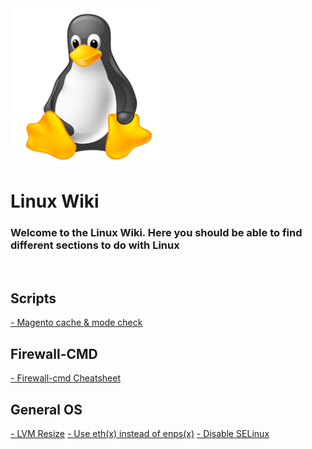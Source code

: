 <img src="https://github.com/Ashdf1992/wiki/blob/main/assets/images/linux-icon-28163.png" width="250"/>

# Linux Wiki
### Welcome to the Linux Wiki. Here you should be able to find different sections to do with Linux

<br>

## Scripts
[- Magento cache & mode check](https://github.com/Ashdf1992/wiki/blob/main/assets/pages/Linux/MagentoModeCheck.md)
<br>

## Firewall-CMD
[- Firewall-cmd Cheatsheet](https://github.com/Ashdf1992/wiki/blob/main/assets/pages/Linux/FirewallCMD-Cheatsheet.md)
<br>

## General OS
[- LVM Resize](https://github.com/Ashdf1992/wiki/blob/main/assets/pages/Linux/LVM_Resize.md)
[- Use eth(x) instead of enps(x)](https://github.com/Ashdf1992/wiki/blob/main/assets/pages/Linux/enps0toeth0.md)
[- Disable SELinux](https://github.com/Ashdf1992/wiki/blob/main/assets/pages/Linux/disable-selinux.md)
<br>

